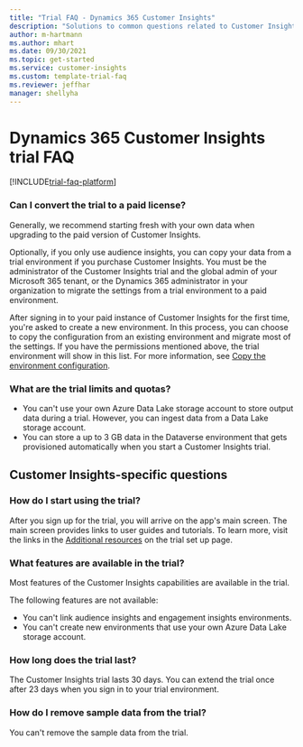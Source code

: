 ```yaml
---  
title: "Trial FAQ - Dynamics 365 Customer Insights"
description: "Solutions to common questions related to Customer Insights trial setup and management. Learn how to resolve platform and app-specific issues."
author: m-hartmann
ms.author: mhart
ms.date: 09/30/2021
ms.topic: get-started
ms.service: customer-insights
ms.custom: template-trial-faq
ms.reviewer: jeffhar
manager: shellyha
---
```


# Dynamics 365 Customer Insights trial FAQ

[!INCLUDE[trial-faq-platform](includes/trial-faq-platform.md)]

### Can I convert the trial to a paid license?

Generally, we recommend starting fresh with your own data when upgrading to the paid version of Customer Insights. 

Optionally, if you only use audience insights, you can copy your data from a trial environment if you purchase Customer Insights. You must be the administrator of the Customer Insights trial and the global admin of your Microsoft 365 tenant, or the Dynamics 365 administrator in your organization to migrate the settings from a trial environment to a paid environment. 

After signing in to your paid instance of Customer Insights for the first time, you're asked to create a new environment. In this process, you can choose to copy the configuration from an existing environment and migrate most of the settings. If you have the permissions mentioned above, the trial environment will show in this list. For more information, see [Copy the environment configuration](audience-insights/manage-environments.md#copy-the-environment-configuration).

### What are the trial limits and quotas?

- You can't use your own Azure Data Lake storage account to store output data during a trial. However, you can ingest data from a Data Lake storage account.
- You can store a up to 3 GB data in the Dataverse environment that gets provisioned automatically when you start a Customer Insights trial.

## Customer Insights-specific questions

### How do I start using the trial?

After you sign up for the trial, you will arrive on the app's main screen. The main screen provides links to user guides and tutorials. To learn more, visit the links in the [Additional resources](trial-signup.md#additional-resources) on the trial set up page.

### What features are available in the trial?

Most features of the Customer Insights capabilities are available in the trial.

The following features are not available: 
- You can't link audience insights and engagement insights environments.
- You can't create new environments that use your own Azure Data Lake storage account.

### How long does the trial last?

The Customer Insights trial lasts 30 days. You can extend the trial once after 23 days when you sign in to your trial environment.

### How do I remove sample data from the trial?

You can't remove the sample data from the trial.
